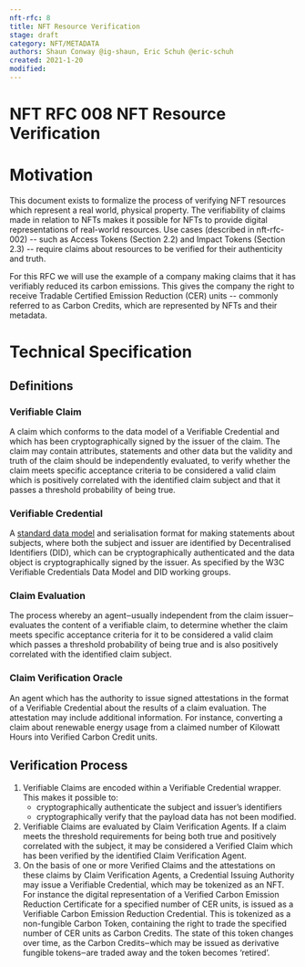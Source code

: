 ```yaml
---
nft-rfc: 8
title: NFT Resource Verification
stage: draft
category: NFT/METADATA
authors: Shaun Conway @ig-shaun, Eric Schuh @eric-schuh
created: 2021-1-20
modified: 
---
```


# NFT RFC 008 NFT Resource Verification

# Motivation
This document exists to formalize the process of verifying NFT 
resources which represent a real world, physical property. The 
verifiability of claims made in relation to NFTs makes it possible 
for NFTs to provide digital representations of real-world resources. 
Use cases (described in nft-rfc-002) -- such as Access Tokens (Section 2.2) 
and Impact Tokens (Section 2.3) -- require claims about resources to be 
verified for their authenticity and truth. 

For this RFC we will use the example of a company making claims that it 
has verifiably reduced its  carbon emissions. This gives the company the 
right to receive Tradable Certified Emission Reduction (CER) units -- commonly 
referred to as Carbon Credits, which are represented by NFTs and their metadata.

# Technical Specification

## Definitions

### Verifiable Claim
A claim which conforms to the data model of a Verifiable Credential and which has 
been cryptographically signed by the issuer of the claim. The claim may contain 
attributes, statements and other data but the validity and truth of the claim should 
be independently evaluated, to verify whether the claim meets specific acceptance 
criteria to be considered a valid claim which is positively correlated with the 
identified claim subject and that it passes a threshold probability of being true.

### Verifiable Credential
A [standard data model](https://www.w3.org/TR/vc-data-model/) and serialisation format for making statements about subjects, 
where both the subject and issuer are identified by Decentralised Identifiers (DID), 
which can be cryptographically authenticated and the data object is cryptographically 
signed by the issuer.
As specified by the W3C Verifiable Credentials Data Model and DID working groups. 

### Claim Evaluation
The process whereby an agent‒usually independent from the claim issuer‒evaluates the 
content of a verifiable claim, to determine whether the claim meets specific acceptance 
criteria for it to be considered a valid claim which passes a threshold probability of 
being true and is also positively correlated with the identified claim subject.  

### Claim Verification Oracle
An agent  which has the authority to issue signed attestations in the format of a 
Verifiable Credential about the results of a claim evaluation. The attestation may include 
additional information. For instance, converting a claim about renewable energy usage from 
a claimed number of Kilowatt Hours into Verified Carbon Credit units.

## Verification Process
1. Verifiable Claims are encoded within a Verifiable Credential wrapper. This makes it possible to:
   - cryptographically authenticate the subject and issuer’s identifiers
   - cryptographically verify that the payload data has not been modified.
2. Verifiable Claims are evaluated by Claim Verification Agents. If a claim meets the threshold requirements 
   for being both true and positively correlated with the subject, it may be considered a Verified Claim which 
   has been verified by the identified Claim Verification Agent.
3. On the basis of one or more Verified Claims and the attestations on these claims by Claim Verification Agents, 
   a Credential Issuing Authority may issue a Verifiable Credential, which may be tokenized as an NFT. For instance 
   the digital representation of a Verified Carbon Emission Reduction Certificate for a specified number of CER units, 
   is issued as a Verifiable Carbon Emission Reduction Credential. This is tokenized as a non-fungible Carbon Token, 
   containing the right to trade the specified number of CER units as Carbon Credits. The state of this token changes over 
   time, as the Carbon Credits‒which may be issued as derivative fungible tokens‒are traded away and the token becomes ‘retired’. 

